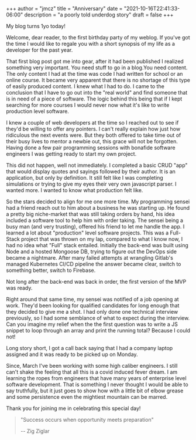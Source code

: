 +++
author = "jmcz"
title = "Anniversary"
date = "2021-10-16T22:41:33-06:00"
description = "a poorly told underdog story"
draft = false
+++

My blog turns 1yo today!
<!--more-->

Welcome, dear reader, to the first birthday party of my weblog. If you've got the time I would like to regale you with a short synopsis of my life as a developer for the past year.


That first blog post got me into gear, after it had been published I realized something very important. You need stuff to go in a blog.You need content. The only content I had at the time was code I had written for school or an online course. It became very apparent that there is no shortage of this type of easily produced content. I knew what I had to do. I came to the conclusion that I have to go out into the "real world" and find someone that is in need of a piece of software. The logic behind this being that if I kept searching for more courses I would never now what it's like to write production level software.

I knew a couple of web developers at the time so I reached out to see if they'd be willing to offer any pointers. I can't really explain how just how ridiculous the next events were. But they both offered to take time out of their busy lives to mentor a newbie out, this grace will not be forgotten. Having done a few pair programming sessions with bonafide software engineers I was getting ready to start my own project. 


This did not happen, well not immediately. I completed a basic CRUD "app" that would display quotes and sayings followed by their author. It is an application, but only by definition. It still felt like I was completing simulations or trying to give my eyes their very own javascript parser. I wanted more. I wanted to know what production felt like.


So the stars decided to align for me one more time. My programming sensei had a friend reach out to him about a business he was starting up. He found a pretty big niche-market that was still taking orders by hand, his idea included a software tool to help him with order taking. The sensei being a busy man (and very trusting), offered his friend to let me handle the app. I learned a lot about "production" level software projects. This was a Full-Stack project that was thrown on my lap, compared to what I know now, I had no idea what "Full" stack entailed. Initially the back-end was built using Node and a hosted Mongoose DB, trying to figure out the DevOps side became a nightmare. After many failed attempts at wrangling Gitlab's managed Kubernetes CI/CD pipeline the answer became clear, switch to something better, switch to Firebase.

Not long after the back-end was back in order, the first version of the MVP was ready.


Right around that same time, my sensei was notified of a job opening at work. They'd been looking for qualified candidates for long enough that they decided to give me a shot. I had only done one technical interview previously, so I had some semblance of what to expect during the interview. Can you imagine my relief when the the first question was to write a JS snippet to loop through an array and print the running total? Because I could not!


Long story short, I got a call back saying that I had a company laptop assigned and it was ready to be picked up on Monday.


Since, March I've been working with some high caliber engineers. I still can't shake the feeling that all this is a covid induced fever dream. I am learning the ropes from engineers that have many years of enterprise level software development. That is something I never thought I would be able to say truthfully, but it just goes to show how with a little bit of elbow grease and some persistence even the mightiest mountain can be marred.


Thank you for joining me in celebrating this special day!


> "Success occurs when opportunity meets preparation"
>
> -- Zig Ziglar
